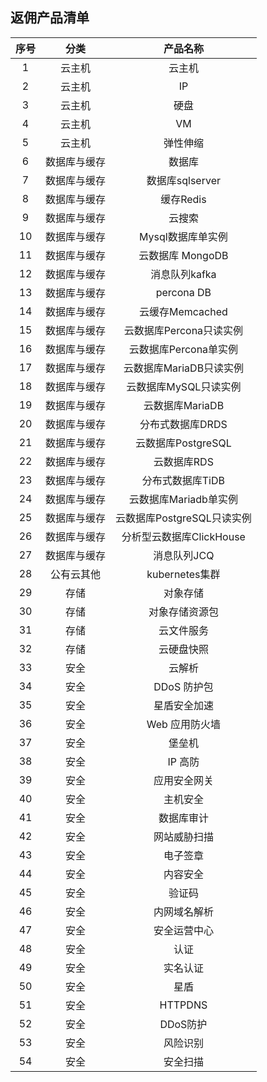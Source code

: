 ##  返佣产品清单

| 序号 | 分类 | 产品名称 |
| :-----:| :----: | :----: |
| 1	| 云主机 | 云主机|
| 2	| 云主机 | IP |
| 3	| 云主机 | 硬盘 |
| 4	| 云主机 | VM |
| 5	| 云主机 |	弹性伸缩 |
| 6	| 数据库与缓存 |	数据库 |
| 7	| 数据库与缓存 |	数据库sqlserver |
| 8	| 数据库与缓存 |	缓存Redis |
| 9	| 数据库与缓存 |	云搜索 |
| 10	| 数据库与缓存 |	Mysql数据库单实例 |
| 11	| 数据库与缓存 |	云数据库 MongoDB |
| 12	| 数据库与缓存 |	消息队列kafka |
| 13	| 数据库与缓存 |	percona DB |
| 14	| 数据库与缓存 |	云缓存Memcached |
| 15	| 数据库与缓存 |	云数据库Percona只读实例 |
| 16	| 数据库与缓存 |	云数据库Percona单实例 |
| 17	| 数据库与缓存 |	云数据库MariaDB只读实例 |
| 18	| 数据库与缓存 |	云数据库MySQL只读实例 |
| 19	| 数据库与缓存 |	云数据库MariaDB |
| 20	| 数据库与缓存 |	分布式数据库DRDS |
| 21	| 数据库与缓存 |	云数据库PostgreSQL |
| 22	| 数据库与缓存 |	云数据库RDS |
| 23	| 数据库与缓存 |	分布式数据库TiDB |
| 24	| 数据库与缓存 |	云数据库Mariadb单实例 |
| 25	| 数据库与缓存 |	云数据库PostgreSQL只读实例 |
| 26	| 数据库与缓存 |	分析型云数据库ClickHouse |
| 27	| 数据库与缓存 |	消息队列JCQ |
| 28	| 公有云其他 |	kubernetes集群 |
| 29	| 存储 |	对象存储 |
| 30	| 存储 |	对象存储资源包 |
| 31	| 存储 |	云文件服务 |
| 32	| 存储 |	云硬盘快照 |
| 33	| 安全 |	云解析 |
| 34	| 安全 |	DDoS 防护包 |
| 35	| 安全 |	星盾安全加速 |
| 36	| 安全 |	Web 应用防火墙 |
| 37	| 安全 |	堡垒机 |
| 38	| 安全 |	IP 高防 |
| 39	| 安全 |	应用安全网关 |
| 40	| 安全 |	主机安全 |
| 41	| 安全 |	数据库审计 |
| 42	| 安全 |	网站威胁扫描 |
| 43	| 安全 |	电子签章 |
| 44	| 安全 |	内容安全 |
| 45	| 安全 |	验证码 |
| 46	| 安全 |	内网域名解析 |
| 47	| 安全 |	安全运营中心 |
| 48	| 安全 |	认证 |
| 49	| 安全 |	实名认证 |
| 50	| 安全 |	星盾 |
| 51	| 安全 |	HTTPDNS |
| 52	| 安全 |	DDoS防护 |
| 53	| 安全 |	风险识别 |
| 54	| 安全 |	安全扫描 |
